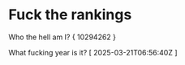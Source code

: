 # Fuck the rankings

Who the hell am I?
{ 10294262 }

What fucking year is it?
[ 2025-03-21T06:56:40Z ]
